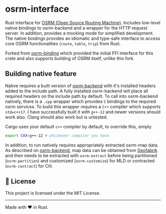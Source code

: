 # osrm-interface

Rust interface for [OSRM (Open Source Routing Machine)](http://project-osrm.org/). Includes low-level native bindings to osrm-backend and a wrapper for the HTTP request server. In addition, provides a mocking mode for simplified development. The native bindings provides an idiomatic and type-safe interface to access core OSRM functionalities (`route`, `table`, `trip`) from Rust.

Forked from [osrm-binding](https://github.com/mathias-vandaele/osrm-binding) which provided the initial FFI interface for this crate and also supports building of OSRM itself, unlike this fork.


## Building native feature

Native requires a built version of [osrm-backend](https://github.com/Project-OSRM/osrm-backend) with it's installed headers added to the include path. A fully installed osrm-backend will place all required headers on the include path by default. To call into osrm-backend natively, there is a `.cpp` wrapper which provides `C` bindings to the required osrm services. To build this wrapper requires a `C++` compiler which supports `std=c++17`. I have successfully built it with `g++-12` and newer versions should work also. Clang should also work but is untested.

Cargo uses your default `c++` compiler by default, to override this, simply 

```bash
export CXX=g++-12 # whichever compiler you have
```

In addition, to run natively requires appropriately extracted osrm-map data. As described on [osrm-backend](https://github.com/Project-OSRM/osrm-backend), map data can be obtained from [Geofabrik](https://download.geofabrik.de/) and then needs to be extracted with `osrm-extract` before being partitioned (`osrm-partition`) and customized (`osrm-customize`) for MLD or contracted (`osrm-contract`) for CH.


## 📖 License

This project is licensed under the MIT License.

---

Made with ❤️ in Rust.